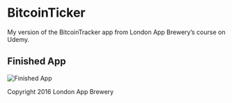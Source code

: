 # BitcoinTicker
My version of the BitcoinTracker app from London App Brewery’s course on Udemy.

## Finished App
![Finished App](http://i.giphy.com/l0HlQGzz2MQCKIBI4.gif)

Copyright 2016 London App Brewery
